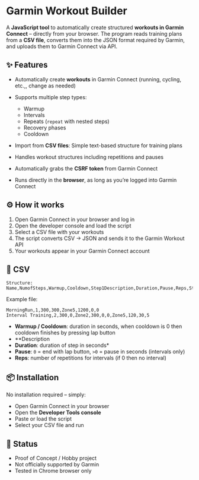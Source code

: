 # Garmin Workout Builder

A **JavaScript tool** to automatically create structured **workouts in Garmin Connect** – directly from your browser.
The program reads training plans from a **CSV file**, converts them into the JSON format required by Garmin, and uploads them to Garmin Connect via API.

## ✨ Features

* Automatically create **workouts** in Garmin Connect (running, cycling, etc.,, change as needed)
* Supports multiple step types:

  * Warmup
  * Intervals
  * Repeats (`repeat` with nested steps)
  * Recovery phases
  * Cooldown
* Import from **CSV files**: Simple text-based structure for training plans
* Handles workout structures including repetitions and pauses
* Automatically grabs the **CSRF token** from Garmin Connect
* Runs directly in the **browser**, as long as you’re logged into Garmin Connect

## ⚙️ How it works

1. Open Garmin Connect in your browser and log in
2. Open the developer console and load the script
3. Select a CSV file with your workouts
4. The script converts CSV → JSON and sends it to the Garmin Workout API
5. Your workouts appear in your Garmin Connect account


## 📝 CSV

```csv
Structure:
Name,NumofSteps,Warmup,Cooldown,Step1Description,Duration,Pause,Reps,Step2Description,Duration,Pause,Reps[...]
```

Example file:

```csv
MorningRun,1,300,300,Zone5,1200,0,0
Interval Training,2,300,0,Zone2,300,0,0,Zone5,120,30,5
```

* **Warmup / Cooldown**: duration in seconds, when cooldown is 0 then cooldown finishes by pressing lap button
* **Description
* **Duration**: duration of step in seconds* 
* **Pause**: `0` = end with lap button, `>0` = pause in seconds (intervals only)
* **Reps**: number of repetitions for intervals (if 0 then no interval)

## 📦 Installation

No installation required – simply:

* Open Garmin Connect in your browser
* Open the **Developer Tools console**
* Paste or load the script
* Select your CSV file and run

## 🚧 Status

* Proof of Concept / Hobby project
* Not officially supported by Garmin
* Tested in Chrome browser only

